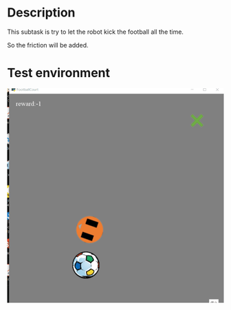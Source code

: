 # Description

This subtask is try to let the robot kick the football all the time.

So the friction will be added. 



# Test environment

![image](https://github.com/TarshinHUANG/ME5406Proj2/blob/Subtask2-dribbling/resourceforMD/1.gif?raw=true)
